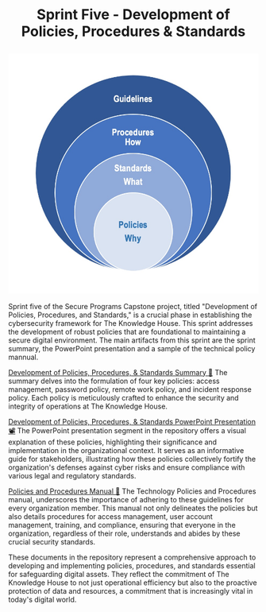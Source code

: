 # <p align="center"> Sprint Five - Development of Policies, Procedures & Standards <p align="center">
<p align="center">
  <img src="https://github.com/janepierresgithub/TKHSecureProgramCapstoneProject/blob/main/sprintfivelogo.jpg" alt="Policies">
</p>

Sprint five of the Secure Programs Capstone project, titled "Development of Policies, Procedures, and Standards," is a crucial phase in establishing the cybersecurity framework for The Knowledge House. This sprint addresses the development of robust policies that are foundational to maintaining a secure digital environment. The main artifacts from this sprint are the sprint summary, the PowerPoint presentation and a sample of the technical policy mannual. 

[Development of Policies, Procedures, & Standards Summary 📃](https://github.com/janepierresgithub/TKHSecureProgramCapstoneProject/blob/main/sprintfivesummary.pdf) The summary delves into the formulation of four key policies: access management, password policy, remote work policy, and incident response policy. Each policy is meticulously crafted to enhance the security and integrity of operations at The Knowledge House. 

[Development of Policies, Procedures, & Standards PowerPoint Presentation 📽](https://github.com/janepierresgithub/TKHSecureProgramCapstoneProject/blob/main/policiesandstandards.pdf) The PowerPoint presentation segment in the repository offers a visual explanation of these policies, highlighting their significance and implementation in the organizational context. It serves as an informative guide for stakeholders, illustrating how these policies collectively fortify the organization's defenses against cyber risks and ensure compliance with various legal and regulatory standards.

[Policies and Procedures Manual 📔](https://github.com/janepierresgithub/TKHSecureProgramCapstoneProject/blob/main/tkhtechpoliciesandproceduresgh.pdf) The Technology Policies and Procedures manual,  underscores the importance of adhering to these guidelines for every organization member. This manual not only delineates the policies but also details procedures for access management, user account management, training, and compliance, ensuring that everyone in the organization, regardless of their role, understands and abides by these crucial security standards.

These documents in the repository represent a comprehensive approach to developing and implementing policies, procedures, and standards essential for safeguarding digital assets. They reflect the commitment of The Knowledge House to not just operational efficiency but also to the proactive protection of data and resources, a commitment that is increasingly vital in today's digital world.

